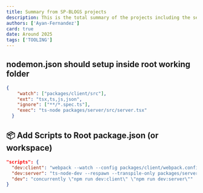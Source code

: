 ```yaml
---
title: Summary from SP-BLOGS projects
description: This is the total summary of the projects including the setups, debugging, file structuring, analysis, troubleshooting and site mapping.
authors: ['Ayan-Fernandez']
card: true
date: Around 2025
tags: ['TOOLING']
---
```


## nodemon.json should setup inside root working folder

```json
{
    "watch": ["packages/client/src"],
    "ext": "tsx,ts,js,json",
    "ignore": ["**/*.spec.ts"],
    "exec": "ts-node packages/server/src/server.tsx"
  }
```
## 📦 Add Scripts to Root package.json (or workspace)

```json
"scripts": {
  "dev:client": "webpack --watch --config packages/client/webpack.config.js",
  "dev:server": "ts-node-dev --respawn --transpile-only packages/server/src/server.tsx",
  "dev": "concurrently \"npm run dev:client\" \"npm run dev:server\""
}
```



